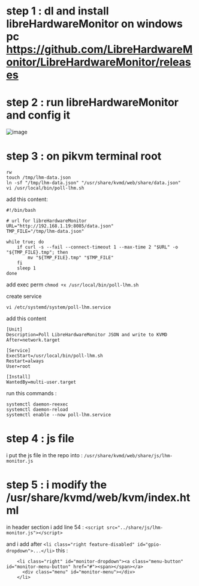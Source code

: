 # step 1 : dl and install libreHardwareMonitor on windows pc https://github.com/LibreHardwareMonitor/LibreHardwareMonitor/releases
# step 2 : run libreHardwareMonitor and config it
![image](https://github.com/user-attachments/assets/5dd822b7-5298-4a0e-ab25-78cd074f9a89)

# step 3 : on pikvm terminal root
```
rw 
touch /tmp/lhm-data.json
ln -sf "/tmp/lhm-data.json" "/usr/share/kvmd/web/share/data.json"
vi /usr/local/bin/poll-lhm.sh
```

add this content: 
```
#!/bin/bash

# url for libreHardwareMonitor
URL="http://192.168.1.19:8085/data.json"
TMP_FILE="/tmp/lhm-data.json"

while true; do
    if curl -s --fail --connect-timeout 1 --max-time 2 "$URL" -o "${TMP_FILE}.tmp"; then
        mv "${TMP_FILE}.tmp" "$TMP_FILE"
    fi
    sleep 1
done
```

add exec perm
```chmod +x /usr/local/bin/poll-lhm.sh```

create service

```vi /etc/systemd/system/poll-lhm.service```

add this content
```
[Unit]
Description=Poll LibreHardwareMonitor JSON and write to KVMD
After=network.target

[Service]
ExecStart=/usr/local/bin/poll-lhm.sh
Restart=always
User=root

[Install]
WantedBy=multi-user.target
```


run this commands :
```
systemctl daemon-reexec
systemctl daemon-reload
systemctl enable --now poll-lhm.service
```


# step 4 : js file
i put the js file in the repo into : 
```/usr/share/kvmd/web/share/js/lhm-monitor.js```

# step 5 : i modify the /usr/share/kvmd/web/kvm/index.html
in header section i add line 54 : 
```<script src="../share/js/lhm-monitor.js"></script>```

and i add after  ```<li class="right feature-disabled" id="gpio-dropdown">...</li>``` this : 
```
    <li class="right" id="monitor-dropdown"><a class="menu-button" id="monitor-menu-button" href="#"><span></span></a>
      <div class="menu" id="monitor-menu"></div>
    </li>
```
